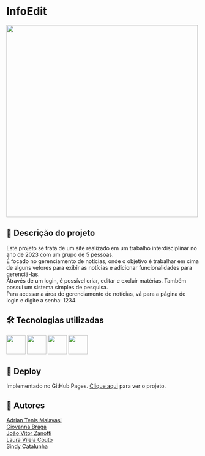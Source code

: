 # InfoEdit
<div style="display: inline_block">
  <img src="https://i.ibb.co/fM254dj/infoedit.png" width="500px">
</div>

## 📄 Descrição do projeto
Este projeto se trata de um site realizado em um trabalho interdisciplinar no ano de 2023 com um grupo de 5 pessoas.<br>
É focado no gerenciamento de notícias, onde o objetivo é trabalhar em cima de alguns vetores para exibir as notícias e adicionar funcionalidades para gerenciá-las.<br>
Através de um login, é possível criar, editar e excluir matérias. Também possui um sistema simples de pesquisa.<br>
Para acessar a área de gerenciamento de notícias, vá para a página de login e digite a senha: 1234.

## 🛠 Tecnologias utilizadas
<div>
  <img width="50" src="https://cdn.jsdelivr.net/gh/devicons/devicon@latest/icons/html5/html5-original.svg">
  <img width="50" src="https://cdn.jsdelivr.net/gh/devicons/devicon@latest/icons/css3/css3-original.svg">
  <img width="50" src="https://cdn.jsdelivr.net/gh/devicons/devicon@latest/icons/bootstrap/bootstrap-original.svg">
  <img width="50" src="https://cdn.jsdelivr.net/gh/devicons/devicon@latest/icons/javascript/javascript-original.svg">
</div>

## 🚀 Deploy
Implementado no GitHub Pages. <a href= "https://joaozanotti.github.io/InfoEdit/htmls/" target="_blank"> Clique aqui</a> para ver o projeto.

## 🚧 Autores
<a href="https://github.com/AdrianTMalavasi">Adrian Tenis Malavasi</a><br>
<a href="https://github.com/Giovanna-br">Giovanna Braga</a><br>
<a href="https://github.com/joaozanotti">João Vitor Zanotti</a><br>
<a href="https://github.com/LauraVill">Laura Vilela Couto</a><br>
<a href="https://github.com/Sindy-Catalunha">Sindy Catalunha</a><br>
